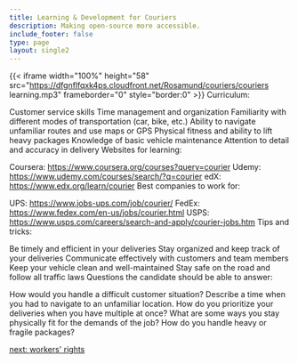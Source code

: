 ```yaml
---
title: Learning & Development for Couriers
description: Making open-source more accessible.
include_footer: false
type: page
layout: single2
---
```


{{< iframe width="100%" height="58" src="https://dfgnflfqxk4ps.cloudfront.net/Rosamund/couriers/couriers learning.mp3" frameborder="0" style="border:0" >}}
Curriculum:

Customer service skills
Time management and organization
Familiarity with different modes of transportation (car, bike, etc.)
Ability to navigate unfamiliar routes and use maps or GPS
Physical fitness and ability to lift heavy packages
Knowledge of basic vehicle maintenance
Attention to detail and accuracy in delivery
Websites for learning:

Coursera: https://www.coursera.org/courses?query=courier
Udemy: https://www.udemy.com/courses/search/?q=courier
edX: https://www.edx.org/learn/courier
Best companies to work for:

UPS: https://www.jobs-ups.com/job/courier/
FedEx: https://www.fedex.com/en-us/jobs/courier.html
USPS: https://www.usps.com/careers/search-and-apply/courier-jobs.htm
Tips and tricks:

Be timely and efficient in your deliveries
Stay organized and keep track of your deliveries
Communicate effectively with customers and team members
Keep your vehicle clean and well-maintained
Stay safe on the road and follow all traffic laws
Questions the candidate should be able to answer:

How would you handle a difficult customer situation?
Describe a time when you had to navigate to an unfamiliar location.
How do you prioritize your deliveries when you have multiple at once?
What are some ways you stay physically fit for the demands of the job?
How do you handle heavy or fragile packages?


<a href="https://workdojos.com/couriers/rights">next: workers' rights</a>
